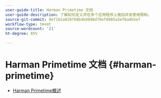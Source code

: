 ```yaml
---
user-guide-title: Harman Primetime 文档
user-guide-description: 了解如何定义并在多个应用程序上施加并发使用限制。
source-git-commit: 9ef162a028768b4b9898d70efd085a3ef6a4b5ef
workflow-type: tm+mt
source-wordcount: '21'
ht-degree: 85%

---
```



# Harman Primetime 文档 {#harman-primetime}

+ [Harman Primetime概述](home.md)
